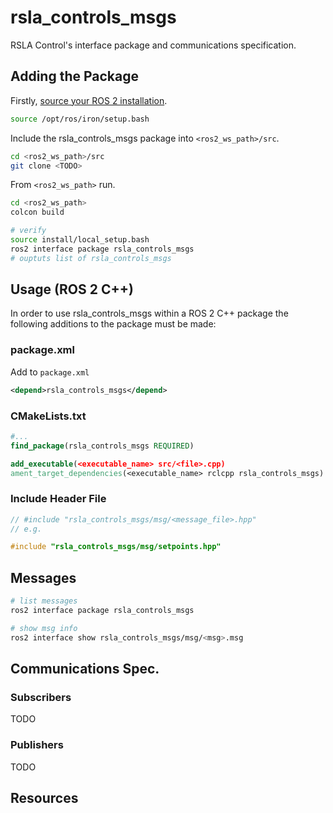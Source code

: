 # rsla_controls_msgs

RSLA Control's interface package and communications specification.

## Adding the Package

Firstly, [source your ROS 2 installation](https://docs.ros.org/en/iron/Tutorials/Beginner-CLI-Tools/Configuring-ROS2-Environment.html).

```sh
source /opt/ros/iron/setup.bash
```

Include the rsla_controls_msgs package into `<ros2_ws_path>/src`.

```sh
cd <ros2_ws_path>/src
git clone <TODO>
```

From `<ros2_ws_path>` run.

```sh
cd <ros2_ws_path>
colcon build
```

```sh
# verify
source install/local_setup.bash
ros2 interface package rsla_controls_msgs
# ouptuts list of rsla_controls_msgs
```

## Usage (ROS 2 C++)

In order to use rsla_controls_msgs within a ROS 2 C++ package the following 
additions to the package must be made:

### package.xml

Add to `package.xml`

```xml
<depend>rsla_controls_msgs</depend>
```

### CMakeLists.txt

```cmake
#...
find_package(rsla_controls_msgs REQUIRED)

add_executable(<executable_name> src/<file>.cpp)
ament_target_dependencies(<executable_name> rclcpp rsla_controls_msgs)
```

### Include Header File

```cpp
// #include "rsla_controls_msgs/msg/<message_file>.hpp"
// e.g.

#include "rsla_controls_msgs/msg/setpoints.hpp"
```

## Messages 


```sh
# list messages
ros2 interface package rsla_controls_msgs
```

```sh
# show msg info
ros2 interface show rsla_controls_msgs/msg/<msg>.msg
```

## Communications Spec.

### Subscribers

TODO

### Publishers

TODO


## Resources
